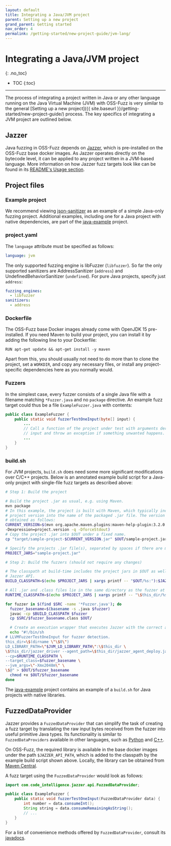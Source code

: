 ```yaml
---
layout: default
title: Integrating a Java/JVM project
parent: Setting up a new project
grand_parent: Getting started
nav_order: 4
permalink: /getting-started/new-project-guide/jvm-lang/
---
```


# Integrating a Java/JVM project
{: .no_toc}

- TOC
{:toc}
---

The process of integrating a project written in Java or any other language
running on the Java Virtual Machine (JVM) with OSS-Fuzz is very similar to the
general
[Setting up a new project]({{ site.baseurl }}/getting-started/new-project-guide/)
process. The key specifics of integrating a JVM project are outlined below.

## Jazzer

Java fuzzing in OSS-Fuzz depends on
[Jazzer](https://github.com/CodeIntelligenceTesting/jazzer), which is
pre-installed on the OSS-Fuzz base docker images. As Jazzer operates directly
on the bytecode level, it can be applied to any project written in a JVM-based
language. More information on how Jazzer fuzz targets look like can be found in
its
[README's Usage section](https://github.com/CodeIntelligenceTesting/jazzer#usage).

## Project files

### Example project

We recommend viewing
[json-sanitizer](https://github.com/google/oss-fuzz/tree/master/projects/json-sanitizer)
as an example of a simple Java-only fuzzing project. Additional examples,
including one for a Java project with native dependencies, are part of the
[java-example](https://github.com/google/oss-fuzz/tree/master/projects/java-example)
project.

### project.yaml

The `language` attribute must be specified as follows:

```yaml
language: jvm
```

The only supported fuzzing engine is libFuzzer (`libfuzzer`). So far the only
supported sanitizers are AddressSanitizer (`address`) and
UndefinedBehaviorSanitizer (`undefined`). For pure Java projects, specify
just `address`:

```yaml
fuzzing_engines:
  - libfuzzer
sanitizers:
  - address
```

### Dockerfile

The OSS-Fuzz base Docker images already come with OpenJDK 15 pre-installed. If
you need Maven to build your project, you can install it by adding the following
line to your Dockerfile:

```docker
RUN apt-get update && apt-get install -y maven
```

Apart from this, you should usually not need to do more than to clone the
project, set a `WORKDIR`, and copy any necessary files, or install any
project-specific dependencies here as you normally would.

### Fuzzers

In the simplest case, every fuzzer consists of a single Java file with a
filename matching `*Fuzzer.java` and no `package` directive. An example fuzz
target could thus be a file `ExampleFuzzer.java` with contents:

```java
public class ExampleFuzzer {
    public static void fuzzerTestOneInput(byte[] input) {
        ...
        // Call a function of the project under test with arguments derived from
        // input and throw an exception if something unwanted happens.
        ...
    }
}
```

### build.sh

For JVM projects, `build.sh` does need some more significant modifications
over C/C++ projects. Below is an annotated example build script for a
Java-only project with single-file fuzz targets as described above:

```sh
# Step 1: Build the project

# Build the project .jar as usual, e.g. using Maven.
mvn package
# In this example, the project is built with Maven, which typically includes the
# project version into the name of the packaged .jar file. The version can be
# obtained as follows:
CURRENT_VERSION=$(mvn org.apache.maven.plugins:maven-help-plugin:3.2.0:evaluate \
-Dexpression=project.version -q -DforceStdout)
# Copy the project .jar into $OUT under a fixed name.
cp "target/sample-project-$CURRENT_VERSION.jar" $OUT/sample-project.jar

# Specify the projects .jar file(s), separated by spaces if there are multiple.
PROJECT_JARS="sample-project.jar"

# Step 2: Build the fuzzers (should not require any changes)

# The classpath at build-time includes the project jars in $OUT as well as the
# Jazzer API.
BUILD_CLASSPATH=$(echo $PROJECT_JARS | xargs printf -- "$OUT/%s:"):$JAZZER_API_PATH

# All .jar and .class files lie in the same directory as the fuzzer at runtime.
RUNTIME_CLASSPATH=$(echo $PROJECT_JARS | xargs printf -- "\$this_dir/%s:"):\$this_dir

for fuzzer in $(find $SRC -name '*Fuzzer.java'); do
  fuzzer_basename=$(basename -s .java $fuzzer)
  javac -cp $BUILD_CLASSPATH $fuzzer
  cp $SRC/$fuzzer_basename.class $OUT/

  # Create an execution wrapper that executes Jazzer with the correct arguments.
  echo "#!/bin/sh
# LLVMFuzzerTestOneInput for fuzzer detection.
this_dir=\$(dirname \"\$0\")
LD_LIBRARY_PATH=\"$JVM_LD_LIBRARY_PATH\":\$this_dir \
\$this_dir/jazzer_driver --agent_path=\$this_dir/jazzer_agent_deploy.jar \
--cp=$RUNTIME_CLASSPATH \
--target_class=$fuzzer_basename \
--jvm_args=\"-Xmx2048m\" \
\$@" > $OUT/$fuzzer_basename
  chmod +x $OUT/$fuzzer_basename
done
```

The [java-example](https://github.com/google/oss-fuzz/blob/master/projects/java-example/build.sh)
project contains an example of a `build.sh` for Java projects with native
libraries.

## FuzzedDataProvider

Jazzer provides a `FuzzedDataProvider` that can simplify the task of creating a
fuzz target by translating the raw input bytes received from the fuzzer into
useful primitive Java types. Its functionality is similar to
`FuzzedDataProviders` available in other languages, such as
[Python](https://github.com/google/atheris#fuzzeddataprovider) and
[C++](https://github.com/google/fuzzing/blob/master/docs/split-inputs.md).

On OSS-Fuzz, the required library is available in the base docker images under
the path `$JAZZER_API_PATH`, which is added to the classpath by the example
build script shown above. Locally, the library can be obtained from
[Maven Central](https://search.maven.org/search?q=g:com.code-intelligence%20a:jazzer-api).

A fuzz target using the `FuzzedDataProvider` would look as follows:

```java
import com.code_intelligence.jazzer.api.FuzzedDataProvider;

public class ExampleFuzzer {
    public static void fuzzerTestOneInput(FuzzedDataProvider data) {
        int number = data.consumeInt();
        String string = data.consumeRemainingAsString();
        // ...
    }
}
```

For a list of convenience methods offered by `FuzzedDataProvider`, consult its
[javadocs](https://codeintelligencetesting.github.io/jazzer-api/com/code_intelligence/jazzer/api/FuzzedDataProvider.html).
